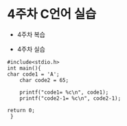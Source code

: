 # 4주차 C언어 실습
- 4주차 복습


- 4주차 실습
```
#include<stdio.h>
int main(){
char code1 = 'A'; 
    char code2 = 65;

    printf("code1= %c\n", code1);
    printf("code2-1= %c\n", code2-1);

return 0;
 }
 ```
